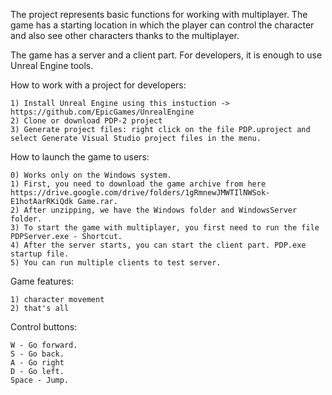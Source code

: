 The project represents basic functions for working with multiplayer. The game has a starting location in which the player can control the character 
and also see other characters thanks to the multiplayer. 

The game has a server and a client part. For developers, it is enough to use Unreal Engine tools.

How to work with a project for developers:

    1) Install Unreal Engine using this instuction -> https://github.com/EpicGames/UnrealEngine
    2) Clone or download PDP-2 project
    3) Generate project files: right click on the file PDP.uproject and select Generate Visual Studio project files in the menu.
    
How to launch the game to users:

    0) Works only on the Windows system.
    1) First, you need to download the game archive from here 
    https://drive.google.com/drive/folders/1gRmnewJMWTIlNWSok-E1hotAarRKiQdk Game.rar.
    2) After unzipping, we have the Windows folder and WindowsServer folder.
    3) To start the game with multiplayer, you first need to run the file PDPServer.exe - Shortcut.
    4) After the server starts, you can start the client part. PDP.exe startup file.
    5) You can run multiple clients to test server.
    
Game features:

    1) character movement
    2) that's all
    
Control buttons:

    W - Go forward.
    S - Go back.
    A - Go right
    D - Go left.
    Space - Jump.

